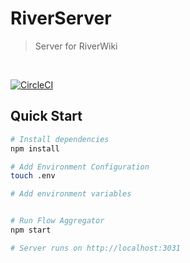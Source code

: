 # RiverServer

> Server for RiverWiki

<br/>

[![CircleCI](https://circleci.com/gh/fergusfrl/RiverServer/tree/master.svg?style=svg)](https://circleci.com/gh/fergusfrl/RiverServer/tree/master)

## Quick Start

```bash
# Install dependencies
npm install

# Add Environment Configuration
touch .env

# Add environment variables


# Run Flow Aggregator
npm start

# Server runs on http://localhost:3031
```
